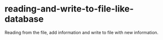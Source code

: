 # reading-and-write-to-file-like-database
Reading from the file, add information and write to file with new information.
